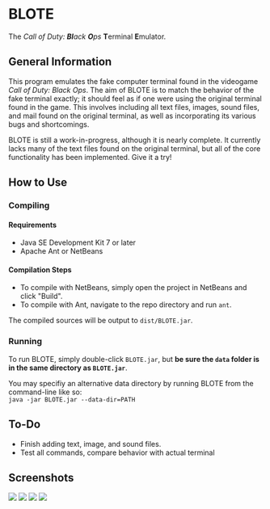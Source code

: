 # BLOTE
The _Call of Duty: **Bl**ack **O**ps_ **T**erminal **E**mulator.

## General Information
This program emulates the fake computer terminal found in the videogame _Call of Duty: Black Ops_. The aim of BLOTE is to match the behavior of the fake terminal exactly; it should feel as if one were using the original terminal found in the game. This involves including all text files, images, sound files, and mail found on the original terminal, as well as incorporating its various bugs and shortcomings.

BLOTE is still a work-in-progress, although it is nearly complete. It currently lacks many of the text files found on the original terminal, but all of the core functionality has been implemented. Give it a try!

## How to Use
### Compiling
#### Requirements
* Java SE Development Kit 7 or later
* Apache Ant or NetBeans

#### Compilation Steps
* To compile with NetBeans, simply open the project in NetBeans and click "Build".
* To compile with Ant, navigate to the repo directory and run `ant`.

The compiled sources will be output to `dist/BLOTE.jar`.

### Running
To run BLOTE, simply double-click `BLOTE.jar`, but **be sure the `data` folder is in the same directory as `BLOTE.jar`**.

You may specifiy an alternative data directory by running BLOTE from the command-line like so:  
`java -jar BLOTE.jar --data-dir=PATH`

## To-Do
* Finish adding text, image, and sound files.
* Test all commands, compare behavior with actual terminal

## Screenshots
![](http://i.imgur.com/YOKDznn.png)
![](http://i.imgur.com/jIVKU1W.png)
![](http://i.imgur.com/R47uxjM.png)
![](http://i.imgur.com/S5ku5bh.png)
